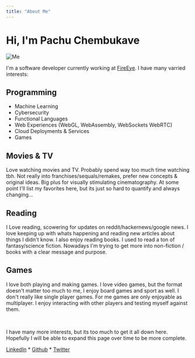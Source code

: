```yaml
---
title: "About Me"
---
```


# Hi, I'm Pachu Chembukave

![Me](/me.jpg)

I'm a software developer currently working at [FireEye](https://www.fireeye.com/). I have many varried interests:

## Programming
* Machine Learning
* Cybersecurity
* Functional Languages
* Web Experiences (WebGL, WebAssembly, WebSockets WebRTC)
* Cloud Deployments & Services
* Games

## Movies & TV
Love watching movies and TV. Probably spend way too much time watching tbh. Not really into franchises/sequals/remakes, prefer new concepts & original ideas. Big plus for visually stimulating cinematography. At some point I'll list my favorites here, but its just so hard to quantify and always changing...

## Reading
I Love reading, scowering for updates on reddit/hackernews/google news. I love keeping up with whats happening and reading new articles about things I didn't know. I also enjoy reading books. I used to read a ton of fantasy/science fiction. Nowadays I'm trying to get more into non-fiction / books with a clear message and purpose.

## Games
I love both playing and making games. I love video games, but the format doesn't matter too much to me, I enjoy board games and sport as well. I don't really like single player games. For me games are only enjoyable as multiplayer. I enjoy interacting with other players and testing myself against them.

<br>

I have many more interests, but its too much to get it all down here. Hopefully I will be able to expand this page over time to be more complete. 

[LinkedIn](https://linkedin.com/in/pachu-chembukave-036053191) * [Github](https://github.com/pachuc) * [Twitter](https://twitter.com/unpwn1)
